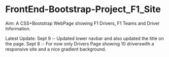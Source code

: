 # FrontEnd-Bootstrap-Project_F1_Site

Aim:
A CSS+Bootstrap WebPage showing F1 Drivers, F1 Teams and Driver Information.

Latest Update:
Sept 9 :- Updated lower navbar and also updated the title on the page.
Sept 8 :- For now only Drivers Page showing 10 driverswith a responsive site and a nice gradient background. 
